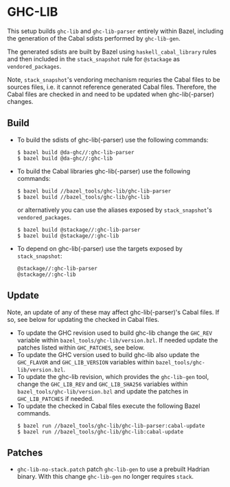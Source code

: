 # GHC-LIB

This setup builds `ghc-lib` and `ghc-lib-parser` entirely within Bazel,
including the generation of the Cabal sdists performed by `ghc-lib-gen`.

The generated sdists are built by Bazel using `haskell_cabal_library` rules and
then included in the `stack_snapshot` rule for `@stackage` as
`vendored_packages`.

Note, `stack_snapshot`'s vendoring mechanism requries the Cabal files to be
sources files, i.e. it cannot reference generated Cabal files. Therefore, the
Cabal files are checked in and need to be updated when ghc-lib(-parser)
changes.

## Build

- To build the sdists of ghc-lib(-parser) use the following commands:
    ```
    $ bazel build @da-ghc//:ghc-lib-parser
    $ bazel build @da-ghc//:ghc-lib
    ```
- To build the Cabal libraries ghc-lib(-parser) use the following commands:
    ```
    $ bazel build //bazel_tools/ghc-lib/ghc-lib-parser
    $ bazel build //bazel_tools/ghc-lib/ghc-lib
    ```
    or alternatively you can use the aliases exposed by `stack_snapshot`'s
    `vendored_packages`.
    ```
    $ bazel build @stackage//:ghc-lib-parser
    $ bazel build @stackage//:ghc-lib
    ```
- To depend on ghc-lib(-parser) use the targets exposed by `stack_snapshot`:
    ```
    @stackage//:ghc-lib-parser
    @stackage//:ghc-lib
    ```

## Update

Note, an update of any of these may affect ghc-lib(-parser)'s Cabal files. If
so, see below for updating the checked in Cabal files.

- To update the GHC revision used to build ghc-lib change the `GHC_REV`
  variable within `bazel_tools/ghc-lib/version.bzl`.
  If needed update the patches listed within `GHC_PATCHES`, see below.
- To update the GHC version used to build ghc-lib also update the `GHC_FLAVOR`
  and `GHC_LIB_VERSION` variables within `bazel_tools/ghc-lib/version.bzl`.
- To update the ghc-lib revision, which provides the `ghc-lib-gen` tool, change
  the `GHC_LIB_REV` and `GHC_LIB_SHA256` variables within
  `bazel_tools/ghc-lib/version.bzl` and update the patches in `GHC_LIB_PATCHES`
  if needed.
- To update the checked in Cabal files execute the following Bazel commands.
    ```
    $ bazel run //bazel_tools/ghc-lib/ghc-lib-parser:cabal-update
    $ bazel run //bazel_tools/ghc-lib/ghc-lib:cabal-update
    ```

## Patches

- `ghc-lib-no-stack.patch` patch `ghc-lib-gen` to use a prebuilt Hadrian binary.
    With this change `ghc-lib-gen` no longer requires `stack`.
